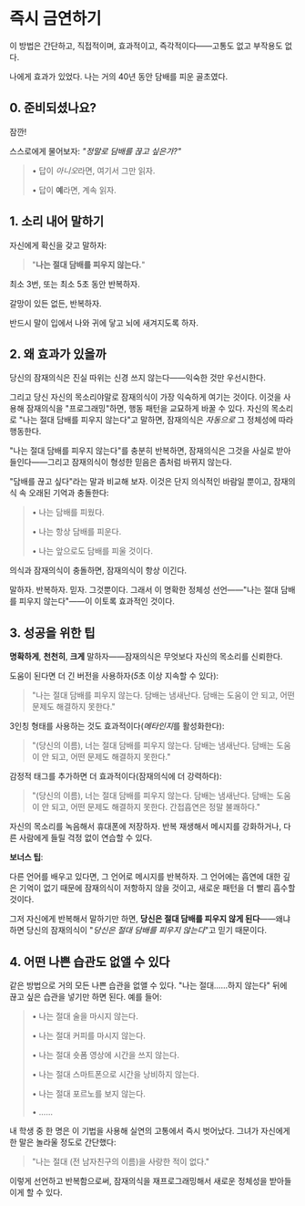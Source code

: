 # 즉시 금연하기

이 방법은 간단하고, 직접적이며, 효과적이고, 즉각적이다——고통도 없고 부작용도 없다.

나에게 효과가 있었다. 나는 거의 40년 동안 담배를 피운 골초였다.

## 0. 준비되셨나요?

잠깐!

스스로에게 물어보자: *"정말로 담배를 끊고 싶은가?"*

> • 답이 *아니오*라면, 여기서 그만 읽자.
>
> • 답이 **예**라면, 계속 읽자.

## 1. 소리 내어 말하기

자신에게 확신을 갖고 말하자:

> "**나는 절대 담배를 피우지 않는다.**"

최소 3번, 또는 최소 5초 동안 반복하자.

갈망이 있든 없든, 반복하자.

반드시 말이 입에서 나와 귀에 닿고 뇌에 새겨지도록 하자.

## 2. 왜 효과가 있을까

당신의 잠재의식은 진실 따위는 신경 쓰지 않는다——익숙한 것만 우선시한다.

그리고 당신 자신의 목소리야말로 잠재의식이 가장 익숙하게 여기는 것이다. 이것을 사용해 잠재의식을 "프로그래밍"하면, 행동 패턴을 교묘하게 바꿀 수 있다. 자신의 목소리로 "나는 절대 담배를 피우지 않는다"고 말하면, 잠재의식은 *자동으로* 그 정체성에 따라 행동한다.

"나는 절대 담배를 피우지 않는다"를 충분히 반복하면, 잠재의식은 그것을 사실로 받아들인다——그리고 잠재의식이 형성한 믿음은 좀처럼 바뀌지 않는다.

"담배를 끊고 싶다"라는 말과 비교해 보자. 이것은 단지 의식적인 바람일 뿐이고, 잠재의식 속 오래된 기억과 충돌한다:

> • 나는 담배를 피웠다.
>
> • 나는 항상 담배를 피운다.
>
> • 나는 앞으로도 담배를 피울 것이다.

의식과 잠재의식이 충돌하면, 잠재의식이 항상 이긴다.

말하자. 반복하자. 믿자. 그것뿐이다. 그래서 이 명확한 정체성 선언——"나는 절대 담배를 피우지 않는다"——이 이토록 효과적인 것이다.

## 3. 성공을 위한 팁

**명확하게**, **천천히**, **크게** 말하자——잠재의식은 무엇보다 자신의 목소리를 신뢰한다.

도움이 된다면 더 긴 버전을 사용하자(*5*초 이상 지속할 수 있다):

> "나는 절대 담배를 피우지 않는다. 담배는 냄새난다. 담배는 도움이 안 되고, 어떤 문제도 해결하지 못한다."

3인칭 형태를 사용하는 것도 효과적이다(*메타인지*를 활성화한다):

> "(당신의 이름), 너는 절대 담배를 피우지 않는다. 담배는 냄새난다. 담배는 도움이 안 되고, 어떤 문제도 해결하지 못한다."

감정적 태그를 추가하면 더 효과적이다(잠재의식에 더 강력하다):

> "(당신의 이름), 너는 절대 담배를 피우지 않는다. 담배는 냄새난다. 담배는 도움이 안 되고, 어떤 문제도 해결하지 못한다. 간접흡연은 정말 불쾌하다."

자신의 목소리를 녹음해서 휴대폰에 저장하자. 반복 재생해서 메시지를 강화하거나, 다른 사람에게 들릴 걱정 없이 연습할 수 있다.

**보너스 팁**:

다른 언어를 배우고 있다면, 그 언어로 메시지를 반복하자. 그 언어에는 흡연에 대한 깊은 기억이 없기 때문에 잠재의식이 저항하지 않을 것이고, 새로운 패턴을 더 빨리 흡수할 것이다.

그저 자신에게 반복해서 말하기만 하면, **당신은 절대 담배를 피우지 않게 된다**——왜냐하면 당신의 잠재의식이 "*당신은 절대 담배를 피우지 않는다*"고 믿기 때문이다.

## 4. 어떤 나쁜 습관도 없앨 수 있다

같은 방법으로 거의 모든 나쁜 습관을 없앨 수 있다. "나는 절대……하지 않는다" 뒤에 끊고 싶은 습관을 넣기만 하면 된다. 예를 들어:

> • 나는 절대 술을 마시지 않는다.
>
> • 나는 절대 커피를 마시지 않는다.
>
> • 나는 절대 숏폼 영상에 시간을 쓰지 않는다.
>
> • 나는 절대 스마트폰으로 시간을 낭비하지 않는다.
>
> • 나는 절대 포르노를 보지 않는다.
>
> • ……

내 학생 중 한 명은 이 기법을 사용해 실연의 고통에서 즉시 벗어났다. 그녀가 자신에게 한 말은 놀라울 정도로 간단했다:

> "나는 절대 (전 남자친구의 이름)을 사랑한 적이 없다."

이렇게 선언하고 반복함으로써, 잠재의식을 재프로그래밍해서 새로운 정체성을 받아들이게 할 수 있다.
